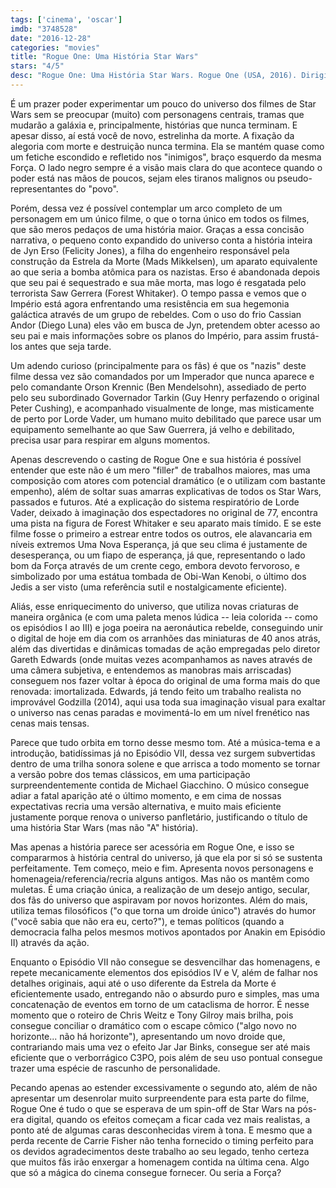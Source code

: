 ```yaml
---
tags: ['cinema', 'oscar']
imdb: "3748528"
date: "2016-12-28"
categories: "movies"
title: "Rogue One: Uma História Star Wars"
stars: "4/5"
desc: "Rogue One: Uma História Star Wars. Rogue One (USA, 2016). Dirigido por Gareth Edwards. Escrito por Chris Weitz, Tony Gilroy, John Knoll, Gary Whitta, George Lucas. Com Felicity Jones (Jyn Erso), Diego Luna (Cassian Andor), Alan Tudyk (K-2SO), Donnie Yen (Chirrut Îmwe), Wen Jiang (Baze Malbus), Ben Mendelsohn (Orson Krennic), Guy Henry (Governor Tarkin), Forest Whitaker (Saw Gerrera), Riz Ahmed (Bodhi Rook)."
---
```

É um prazer poder experimentar um pouco do universo dos filmes de Star Wars sem se preocupar (muito) com personagens centrais, tramas que mudarão a galáxia e, principalmente, histórias que nunca terminam. E apesar disso, aí está você de novo, estrelinha da morte. A fixação da alegoria com morte e destruição nunca termina. Ela se mantém quase como um fetiche escondido e refletido nos "inimigos", braço esquerdo da mesma Força. O lado negro sempre é a visão mais clara do que acontece quando o poder está nas mãos de poucos, sejam eles tiranos malignos ou pseudo-representantes do "povo".

Porém, dessa vez é possível contemplar um arco completo de um personagem em um único filme, o que o torna único em todos os filmes, que são meros pedaços de uma história maior. Graças a essa concisão narrativa, o pequeno conto expandido do universo conta a história inteira de Jyn Erso (Felicity Jones), a filha do engenheiro responsável pela construção da Estrela da Morte (Mads Mikkelsen), um aparato equivalente ao que seria a bomba atômica para os nazistas. Erso é abandonada depois que seu pai é sequestrado e sua mãe morta, mas logo é resgatada pelo terrorista Saw Gerrera (Forest Whitaker). O tempo passa e vemos que o Império está agora enfrentando uma resistência em sua hegemonia galáctica através de um grupo de rebeldes. Com o uso do frio Cassian Andor (Diego Luna) eles vão em busca de Jyn, pretendem obter acesso ao seu pai e mais informações sobre os planos do Império, para assim frustá-los antes que seja tarde.

Um adendo curioso (principalmente para os fãs) é que os "nazis" deste filme dessa vez são comandados por um Imperador que nunca aparece e pelo comandante Orson Krennic (Ben Mendelsohn), assediado de perto pelo seu subordinado Governador Tarkin (Guy Henry perfazendo o original Peter Cushing), e acompanhado visualmente de longe, mas misticamente de perto por Lorde Vader, um humano muito debilitado que parece usar um equipamento semelhante ao que Saw Guerrera, já velho e debilitado, precisa usar para respirar em alguns momentos.

Apenas descrevendo o casting de Rogue One e sua história é possível entender que este não é um mero "filler" de trabalhos maiores, mas uma composição com atores com potencial dramático (e o utilizam com bastante empenho), além de soltar suas amarras explicativas de todos os Star Wars, passados e futuros. Até a explicação do sistema respiratório de Lorde Vader, deixado à imaginação dos espectadores no original de 77, encontra uma pista na figura de Forest Whitaker e seu aparato mais tímido. E se este filme fosse o primeiro a estrear entre todos os outros, ele alavancaria em níveis extremos Uma Nova Esperança, já que seu clima é justamente de desesperança, ou um fiapo de esperança, já que, representando o lado bom da Força através de um crente cego, embora devoto fervoroso, e simbolizado por uma estátua tombada de Obi-Wan Kenobi, o último dos Jedis a ser visto (uma referência sutil e nostalgicamente eficiente).

Aliás, esse enriquecimento do universo, que utiliza novas criaturas de maneira orgânica (e com uma paleta menos lúdica -- leia colorida -- como os episódios I ao III) e joga poeira na aeronáutica rebelde, conseguindo unir o digital de hoje em dia com os arranhões das miniaturas de 40 anos atrás, além das divertidas e dinâmicas tomadas de ação empregadas pelo diretor Gareth Edwards (onde muitas vezes acompanhamos as naves através de uma câmera subjetiva, e entendemos as manobras mais arriscadas) conseguem nos fazer voltar à época do original de uma forma mais do que renovada: imortalizada. Edwards, já tendo feito um trabalho realista no improvável Godzilla (2014), aqui usa toda sua imaginação visual para exaltar o universo nas cenas paradas e movimentá-lo em um nível frenético nas cenas mais tensas.

Parece que tudo orbita em torno desse mesmo tom. Até a música-tema e a introdução, batidíssimas já no Episódio VII, dessa vez surgem subvertidas dentro de uma trilha sonora solene e que arrisca a todo momento se tornar a versão pobre dos temas clássicos, em uma participação surpreendentemente contida de Michael Giacchino. O músico consegue adiar a fatal aparição até o último momento, e em cima de nossas expectativas recria uma versão alternativa, e muito mais eficiente justamente porque renova o universo panfletário, justificando o título de uma história Star Wars (mas não "A" história).

Mas apenas a história parece ser acessória em Rogue One, e isso se compararmos à história central do universo, já que ela por si só se sustenta perfeitamente. Tem começo, meio e fim. Apresenta novos personagens e homenageia/referencia/recria alguns antigos. Mas não os mantêm como muletas. É uma criação única, a realização de um desejo antigo, secular, dos fãs do universo que aspiravam por novos horizontes. Além do mais, utiliza temas filosóficos ("o que torna um droide único") através do humor ("você sabia que não era eu, certo?"), e temas políticos (quando a democracia falha pelos mesmos motivos apontados por Anakin em Episódio II) através da ação.

Enquanto o Episódio VII não consegue se desvencilhar das homenagens, e repete mecanicamente elementos dos episódios IV e V, além de falhar nos detalhes originais, aqui até o uso diferente da Estrela da Morte é eficientemente usado, entregando não o absurdo puro e simples, mas uma concatenação de eventos em torno de um cataclisma de horror. É nesse momento que o roteiro de Chris Weitz e Tony Gilroy mais brilha, pois consegue conciliar o dramático com o escape cômico ("algo novo no horizonte... não há horizonte"), apresentando um novo droide que, contrariando mais uma vez o efeito Jar Jar Binks, consegue ser até mais eficiente que o verborrágico C3PO, pois além de seu uso pontual consegue trazer uma espécie de rascunho de personalidade.

Pecando apenas ao estender excessivamente o segundo ato, além de não apresentar um desenrolar muito surpreendente para esta parte do filme, Rogue One é tudo o que se esperava de um spin-off de Star Wars na pós-era digital, quando os efeitos começam a ficar cada vez mais realistas, a ponto até de algumas caras desconhecidas virem à tona. E mesmo que a perda recente de Carrie Fisher não tenha fornecido o timing perfeito para os devidos agradecimentos deste trabalho ao seu legado, tenho certeza que muitos fãs irão enxergar a homenagem contida na última cena. Algo que só a mágica do cinema consegue fornecer. Ou seria a Força?
